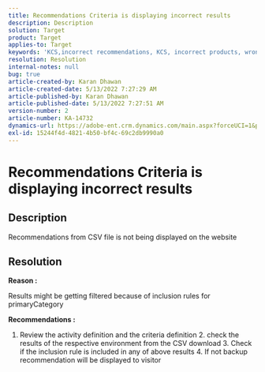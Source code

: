 ```yaml
---
title: Recommendations Criteria is displaying incorrect results
description: Description
solution: Target
product: Target
applies-to: Target
keywords: 'KCS,incorrect recommendations, KCS, incorrect products, wrong '
resolution: Resolution
internal-notes: null
bug: true
article-created-by: Karan Dhawan
article-created-date: 5/13/2022 7:27:29 AM
article-published-by: Karan Dhawan
article-published-date: 5/13/2022 7:27:51 AM
version-number: 2
article-number: KA-14732
dynamics-url: https://adobe-ent.crm.dynamics.com/main.aspx?forceUCI=1&pagetype=entityrecord&etn=knowledgearticle&id=69439123-8ed2-ec11-a7b5-00224809c101
exl-id: 15244f4d-4821-4b50-bf4c-69c2db9990a0
---
```

# Recommendations Criteria is displaying incorrect results

## Description


Recommendations from CSV file is not being displayed on the website


## Resolution


<b>Reason : </b>

Results might be getting filtered because of inclusion rules for primaryCategory



<b>Recommendations :</b>

1. Review the activity definition and the criteria definition
 &#x200B;2. check the results of the respective environment from the CSV download
 &#x200B;3. Check if the inclusion rule is included in any of above results
 &#x200B;4. If not backup recommendation will be displayed to visitor

